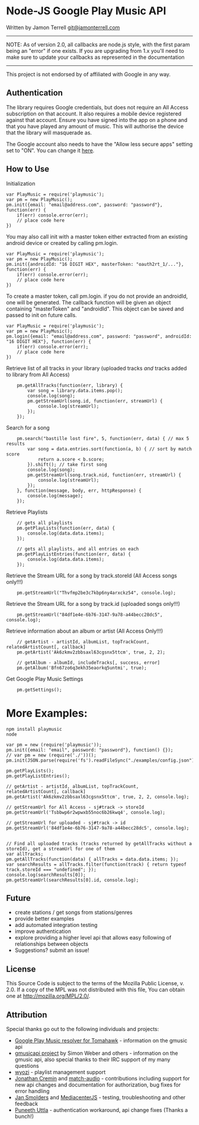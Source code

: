 Node-JS Google Play Music API
====
Written by Jamon Terrell <git@jamonterrell.com>

---

NOTE:  As of version 2.0, all callbacks are node.js style, with the first param being an "error" if one exists.  If you are upgrading from 1.x you'll need to make sure to update your callbacks as represented in the documentation

---

This project is not endorsed by of affiliated with Google in any way.

Authentication
----

The library requires Google credentials, but does not require an All Access subscription on that account. It also requires a mobile device registered against that account. Ensure you have signed into the app on a phone and that you have played any amount of music. This will authorise the device that the library will masquerade as.

The Google account also needs to have the "Allow less secure apps" setting set to "ON". You can change it [here](https://myaccount.google.com/security#connectedapps).

How to Use
----

Initialization
```
var PlayMusic = require('playmusic');
var pm = new PlayMusic();
pm.init({email: "email@address.com", password: "password"}, function(err) {
    if(err) console.error(err);
    // place code here
})
```

You may also call init with a master token either extracted from an existing android device or created by calling pm.login.

```
var PlayMusic = require('playmusic');
var pm = new PlayMusic();
pm.init({androidId: "16 DIGIT HEX", masterToken: "oauth2rt_1/..."}, function(err) {
    if(err) console.error(err);
    // place code here
})
```

To create a master token, call pm.login.  if you do not provide an androidId, one will be generated.  The callback function will be given an object containing "masterToken" and "androidId".  This object can be saved and passed to init on future calls.

```
var PlayMusic = require('playmusic');
var pm = new PlayMusic();
pm.login({email: "email@address.com", password: "password", androidId: "16 DIGIT HEX"}, function(err) {
    if(err) console.error(err);
    // place code here
})
```

Retrieve list of all tracks in your library (uploaded tracks _and_ tracks added to library from All Access)
```
    pm.getAllTracks(function(err, library) {
        var song = library.data.items.pop();
        console.log(song);
        pm.getStreamUrl(song.id, function(err, streamUrl) {
            console.log(streamUrl);
        });
    });
```

Search for a song
```
    pm.search("bastille lost fire", 5, function(err, data) { // max 5 results
        var song = data.entries.sort(function(a, b) { // sort by match score
            return a.score < b.score;
        }).shift(); // take first song
        console.log(song);
        pm.getStreamUrl(song.track.nid, function(err, streamUrl) {
            console.log(streamUrl);
        });
    }, function(message, body, err, httpResponse) {
        console.log(message);
    });
```

Retrieve Playlists
```
    // gets all playlists
    pm.getPlayLists(function(err, data) {
        console.log(data.data.items);
    });

    // gets all playlists, and all entries on each
    pm.getPlayListEntries(function(err, data) {
        console.log(data.data.items);
    });
```

Retrieve the Stream URL for a song by track.storeId (All Access songs only!!!)
```
    pm.getStreamUrl("Thvfmp2be3c7kbp6ny4arxckz54", console.log);
```

Retrieve the Stream URL for a song by track.id (uploaded songs only!!!)
```
    pm.getStreamUrl("84df1e4e-6b76-3147-9a78-a44becc28dc5", console.log);
```

Retrieve information about an album or artist (All Access Only!!!)
```
    // getArtist - artistId, albumList, topTrackCount, relatedArtistCount[, callback]
    pm.getArtist('Ak6zkmv2zbbsaxl63cgsnx5ttcm', true, 2, 2);

    // getAlbum - albumId, includeTracks[, success, error]
    pm.getAlbum('Bfn67zo6q3ekh35eaorkq5untmi', true);
```

Get Google Play Music Settings

```
    pm.getSettings();
```

More Examples:
===

```
npm install playmusic
node

var pm = new (require('playmusic'));
pm.init({email: "email", password: "password"}, function() {});
// var pm = new (require('./'))();  pm.init(JSON.parse(require('fs').readFileSync("./examples/config.json")));

pm.getPlayLists();
pm.getPlayListEntries();

// getArtist - artistId, albumList, topTrackCount, relatedArtistCount[, callback]
pm.getArtist('Ak6zkmv2zbbsaxl63cgsnx5ttcm', true, 2, 2, console.log);

// getStreamUrl for All Access - sj#track -> storeId
pm.getStreamUrl('Tsbbwp6r2wpwxb55noc6b26kwq4', console.log);

// getStreamUrl for uploaded - sj#track -> id
pm.getStreamUrl('84df1e4e-6b76-3147-9a78-a44becc28dc5', console.log);


// Find all uploaded tracks (tracks returned by getAllTracks without a storeId), get a streamUrl for one of them
var allTracks;
pm.getAllTracks(function(data) { allTracks = data.data.items; });
var searchResults = allTracks.filter(function(track) { return typeof track.storeId === "undefined"; });
console.log(searchResults[0]);
pm.getStreamUrl(searchResults[0].id, console.log);
```

Future
----
* create stations / get songs from stations/genres
* provide better examples
* add automated integration testing
* improve authentication
* explore providing a higher level api that allows easy following of relationships between objects
* Suggestions?  submit an issue!

License
----
This Source Code is subject to the terms of the Mozilla Public
License, v. 2.0. If a copy of the MPL was not distributed with this
file, You can obtain one at http://mozilla.org/MPL/2.0/.

Attribution
----

Special thanks go out to the following individuals and projects:
* [Google Play Music resolver for Tomahawk](https://github.com/tomahawk-player/tomahawk-resolvers/blob/master/gmusic/content/contents/code/gmusic.js) - information on the gmusic api
* [gmusicapi project](https://github.com/simon-weber/Unofficial-Google-Music-API/blob/develop/gmusicapi/protocol/mobileclient.py)  by Simon Weber and others - information on the gmusic api, also special thanks to their IRC support of my many questions
* [wyozi](https://github.com/wyozi) - playlist management support
* [Jonathan Cremin](https://github.com/kudos) and [match-audio](https://match.audio/) - contributions including support for new api changes and documentation for authorization, bug fixes for error handling
* [Jan Smolders](https://github.com/jansmolders86) and [MediacenterJS](http://mediacenterjs.com/) - testing, troubleshooting and other feedback
* [Puneeth Uttla](https://github.com/kiwiluver75) - authentication workaround, api change fixes (Thanks a bunch!)
